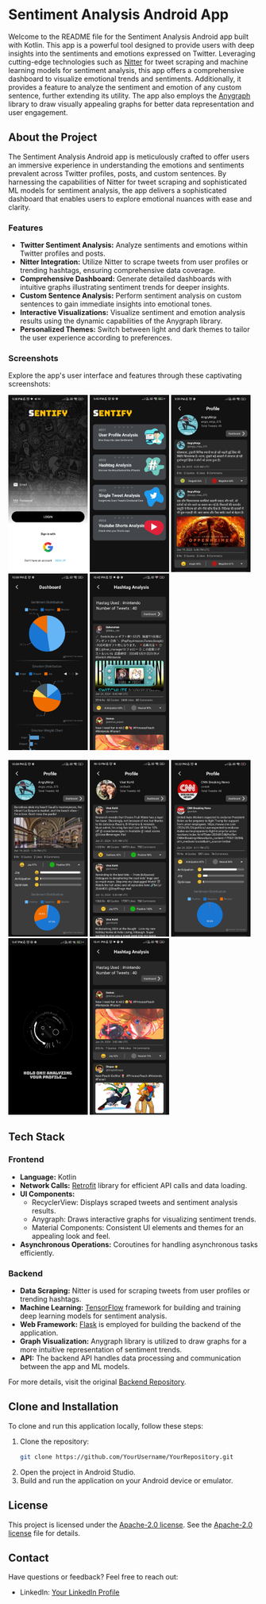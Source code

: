 # Sentiment Analysis Android App

Welcome to the README file for the Sentiment Analysis Android app built with Kotlin. This app is a powerful tool designed to provide users with deep insights into the sentiments and emotions expressed on Twitter. Leveraging cutting-edge technologies such as [Nitter](https://github.com/zedeus/nitter) for tweet scraping and machine learning models for sentiment analysis, this app offers a comprehensive dashboard to visualize emotional trends and sentiments. Additionally, it provides a feature to analyze the sentiment and emotion of any custom sentence, further extending its utility. The app also employs the [Anygraph](https://github.com/anychart/AnyChart-Android) library to draw visually appealing graphs for better data representation and user engagement.

## About the Project

The Sentiment Analysis Android app is meticulously crafted to offer users an immersive experience in understanding the emotions and sentiments prevalent across Twitter profiles, posts, and custom sentences. By harnessing the capabilities of Nitter for tweet scraping and sophisticated ML models for sentiment analysis, the app delivers a sophisticated dashboard that enables users to explore emotional nuances with ease and clarity.

### Features

- **Twitter Sentiment Analysis:** Analyze sentiments and emotions within Twitter profiles and posts.
- **Nitter Integration:** Utilize Nitter to scrape tweets from user profiles or trending hashtags, ensuring comprehensive data coverage.
- **Comprehensive Dashboard:** Generate detailed dashboards with intuitive graphs illustrating sentiment trends for deeper insights.
- **Custom Sentence Analysis:** Perform sentiment analysis on custom sentences to gain immediate insights into emotional tones.
- **Interactive Visualizations:** Visualize sentiment and emotion analysis results using the dynamic capabilities of the Anygraph library.
- **Personalized Themes:** Switch between light and dark themes to tailor the user experience according to preferences.

### Screenshots

Explore the app's user interface and features through these captivating screenshots:
<div>
  <img src="/preview/S2.jpg" alt="Screenshot 1" width="160" />
  <img src="/preview/S1.jpg" alt="Screenshot 2" width="160" />
  <img src="/preview/S10.jpg" alt="Screenshot 3" width="160" />
  <img src="/preview/S8.jpg" alt="Screenshot 4" width="160" />
  <img src="/preview/S13.jpg" alt="Screenshot 3" width="160" />
  <br><br>
  <img src="/preview/S12.jpg" alt="Screenshot 4" width="160" />
  <img src="/preview/S9.jpg" alt="Screenshot 5" width="160" />
  <img src="/preview/S3.jpg" alt="Screenshot 4" width="160" />
  <img src="/preview/S11.jpg" alt="Screenshot 5" width="160" />
  <img src="/preview/S5.jpg" alt="Screenshot 4" width="160" />
</div>

## Tech Stack

### Frontend

- **Language:** Kotlin
- **Network Calls:** [Retrofit](https://square.github.io/retrofit/) library for efficient API calls and data loading.
- **UI Components:** 
  - RecyclerView: Displays scraped tweets and sentiment analysis results.
  - Anygraph: Draws interactive graphs for visualizing sentiment trends.
  - Material Components: Consistent UI elements and themes for an appealing look and feel.
- **Asynchronous Operations:** Coroutines for handling asynchronous tasks efficiently.

### Backend

- **Data Scraping:** Nitter is used for scraping tweets from user profiles or trending hashtags.
- **Machine Learning:** [TensorFlow](https://www.tensorflow.org/) framework for building and training deep learning models for sentiment analysis.
- **Web Framework:** [Flask](https://flask.palletsprojects.com/) is employed for building the backend of the application.
- **Graph Visualization:** Anygraph library is utilized to draw graphs for a more intuitive representation of sentiment trends.
- **API:** The backend API handles data processing and communication between the app and ML models.

For more details, visit the original [Backend Repository](https://github.com/Subodh7976/Sentify/tree/main).

## Clone and Installation

To clone and run this application locally, follow these steps:

1. Clone the repository:
   ```bash
   git clone https://github.com/YourUsername/YourRepository.git
2. Open the project in Android Studio.
3. Build and run the application on your Android device or emulator.

## License

This project is licensed under the [Apache-2.0 license](https://github.com/nirajk24/Sentify-SIH?tab=Apache-2.0-1-ov-file). See the [Apache-2.0 license](https://github.com/nirajk24/Sentify-SIH?tab=Apache-2.0-1-ov-file) file for details.

## Contact

Have questions or feedback? Feel free to reach out:

- LinkedIn: [Your LinkedIn Profile](https://www.linkedin.com/in/nirajk24)

